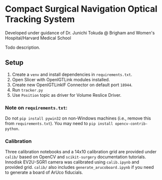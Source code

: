 # Compact Surgical Navigation Optical Tracking System

Developed under guidance of Dr. Junichi Tokuda @ Brigham and Women's Hospital/Harvard Medical School

Todo description.

## Setup

1. Create a `venv` and install dependencies in `requirements.txt`.
1. Open Slicer with OpenIGTLink modules installed.
1. Create new OpenIGTLinkIF Connector on default port `18944`.
1. Run `tracker.py`
1. Use `Position` topic as driver for Volume Reslice Driver.

### Note on `requirements.txt`:

Do not `pip install pywin32` on non-Windows machines (i.e., remove this from `requirements.txt`). You may need to `pip install opencv-contrib-python`.

### Calibration

Three calibration notebooks and a 14x10 calibration grid are provided under `calib/` based on OpenCV and `scikit-surgery` documentation tutorials. Innodisk EV2U-SGR1 camera was calibrated using `calib.ipynb` and provided grid. `calib/` also includes `generate_arucoboard.ipynb` if you need to generate a board of ArUco fiducials.
